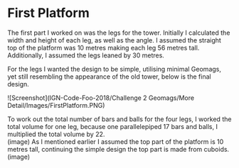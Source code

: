 # First Platform

The first part I worked on was the legs for the tower. Initially I calculated the width and height of each leg, as well as the angle. I assumed the straight top of the platform was 10 metres making each leg 56 metres tall. Additionally, I assumed the legs leaned by 30 metres.  

For the legs I wanted the design to be simple, utilising minimal Geomags, yet still resembling the appearance of the old tower, below is the final design.  

![Screenshot](IGN-Code-Foo-2018/Challenge 2 Geomags/More Detail/Images/FirstPlatform.PNG)

To work out the total number of bars and balls for the four legs, I worked the total volume for one leg, because one parallelepiped 17 bars and balls, I multiplied the total volume by 22.  
(image)
As I mentioned earlier I assumed the top part of the platform is 10 metres tall, continuing the simple design the top part is made from cuboids.
(image)























